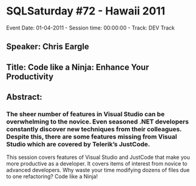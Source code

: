 # SQLSaturday #72 - Hawaii 2011
Event Date: 01-04-2011 - Session time: 00:00:00 - Track: DEV Track
## Speaker: Chris Eargle
## Title: Code like a Ninja: Enhance Your Productivity
## Abstract:
### The sheer number of features in Visual Studio can be overwhelming to the novice. Even seasoned .NET developers constantly discover new techniques from their colleagues. Despite this, there are some features missing from Visual Studio which are covered by Telerik’s JustCode.
This session covers features of Visual Studio and JustCode that make you more productive as a developer. It covers items of interest from novice to advanced developers. Why waste your time modifying dozens of files due to one refactoring? Code like a Ninja!

